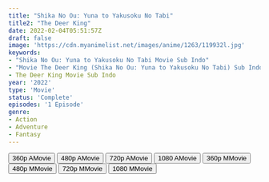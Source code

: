 ```yaml
---
title: "Shika No Ou: Yuna to Yakusoku No Tabi"
title2: "The Deer King"
date: 2022-02-04T05:51:57Z
draft: false
image: 'https://cdn.myanimelist.net/images/anime/1263/119932l.jpg'
keywords:
- "Shika No Ou: Yuna to Yakusoku No Tabi Movie Sub Indo"
- "Movie The Deer King (Shika No Ou: Yuna to Yakusoku No Tabi) Sub Indo"
- The Deer King Movie Sub Indo
year: '2022'
type: 'Movie'
status: 'Complete'
episodes: '1 Episode'
genre:
- Action
- Adventure
- Fantasy
---
```


<div class="d-g gg-5 gtc-r ai-c">
<button onclick="window.open('?arc=GUgBDX68Tm_20221020/1/MP4/Kuramanime-DRKING_BD-360p-Rezyu','_blank')">360p AMovie</button>
<button onclick="window.open('?arc=GUgBDX68Tm_20221020/1/MP4/Kuramanime-DRKING_BD-480p-Rezyu','_blank')">480p AMovie</button>
<button onclick="window.open('?arc=GUgBDX68Tm_20221020/1/MP4/Kuramanime-DRKING_BD-720p-Rezyu','_blank')">720p AMovie</button>
<button onclick="window.open('?arc=GUgBDX68Tm_20221020/1/MP4/Kuramanime-DRKING_BD-1080p-Rezyu','_blank')">1080 AMovie</button>
<button onclick="window.open('?med=9642v5qbzl08zw6','_blank')">360p MMovie</button>
<button onclick="window.open('?med=seoufgq8hkdl5ci','_blank')">480p MMovie</button>
<button onclick="window.open('?med=19z6yqm9kes6dst','_blank')">720p MMovie</button>
<button onclick="window.open('?med=g2gszdop42wruqr','_blank')">1080 MMovie</button>
</div>